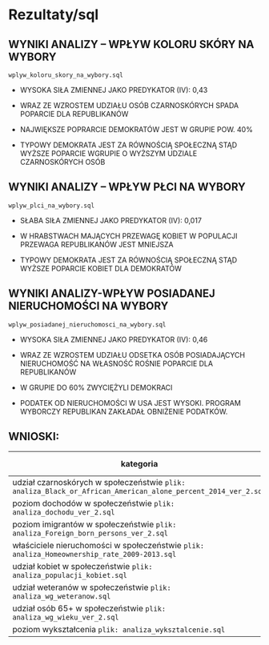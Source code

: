 # Rezultaty/sql

## WYNIKI ANALIZY – WPŁYW KOLORU SKÓRY NA WYBORY

`wplyw_koloru_skory_na_wybory.sql`

* WYSOKA SIŁA  ZMIENNEJ JAKO PREDYKATOR (IV): 0,43

* WRAZ ZE WZROSTEM UDZIAŁU OSÓB CZARNOSKÓRYCH SPADA POPARCIE DLA REPUBLIKANÓW

* NAJWIĘKSZE POPRARCIE DEMOKRATÓW JEST W GRUPIE POW. 40%

* TYPOWY DEMOKRATA JEST ZA RÓWNOŚCIĄ SPOŁECZNĄ STĄD WYŻSZE POPARCIE WGRUPIE O WYŻSZYM UDZIALE CZARNOSKÓRYCH OSÓB

## WYNIKI ANALIZY – WPŁYW PŁCI NA WYBORY

`wplyw_plci_na_wybory.sql`

* SŁABA SIŁA ZMIENNEJ JAKO PREDYKATOR (IV): 0,017

* W HRABSTWACH MAJĄCYCH PRZEWAGĘ KOBIET W POPULACJI PRZEWAGA REPUBLIKANÓW JEST MNIEJSZA

* TYPOWY DEMOKRATA JEST ZA RÓWNOŚCIĄ SPOŁECZNĄ STĄD WYŻSZE POPARCIE KOBIET DLA DEMOKRATÓW

## WYNIKI ANALIZY-WPŁYW POSIADANEJ NIERUCHOMOŚCI NA WYBORY

`wplyw_posiadanej_nieruchomosci_na_wybory.sql`

* WYSOKA SIŁA  ZMIENNEJ JAKO PREDYKATOR (IV): 0,46

* WRAZ ZE WZROSTEM UDZIAŁU ODSETKA OSÓB POSIADAJĄCYCH NIERUCHOMOŚĆ NA WŁASNOŚĆ ROŚNIE POPARCIE DLA REPUBLIKANÓW

* W GRUPIE DO 60% ZWYCIĘŻYLI DEMOKRACI

* PODATEK OD NIERUCHOMOŚCI W USA JEST WYSOKI. PROGRAM WYBORCZY REPUBLIKAN ZAKŁADAŁ OBNIŻENIE PODATKÓW. 

## WNIOSKI:

| kategoria                                                                                                    | IV kategorii |
|--------------------------------------------------------------------------------------------------------------|--------------|
| udział czarnoskórych w społeczeństwie `plik: analiza_Black_or_African_American_alone_percent_2014_ver_2.sql` | 0,45         |
| poziom dochodów w społeczeństwie `plik: analiza_dochodu_ver_2.sql`                                           | 0,16         |
| poziom imigrantów w społeczeństwie `plik: analiza_Foreign_born_persons_ver_2.sql`                            | 0,18         |
| właściciele nieruchomości w społeczeństwie `plik: analiza_Homeownership_rate_2009-2013.sql`                  | 0,46         |
| udział kobiet w społeczeństwie `plik: analiza_populacji_kobiet.sql`                                          | 0,02         |
| udział weteranów w społeczeństwie `plik: analiza_wg_weteranow.sql`                                           | 0,32         |
| udział osób 65+ w społeczeństwie `plik: analiza_wg_wieku_ver_2.sql`                                          | 0,17         |
| poziom wykształcenia `plik: analiza_wyksztalcenie.sql`                                                       | 0,08         |

